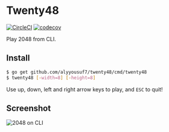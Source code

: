 # Twenty48
[![CircleCI](https://circleci.com/gh/alyyousuf7/twenty48.svg?style=shield)](https://circleci.com/gh/alyyousuf7/twenty48) [![codecov](https://codecov.io/gh/alyyousuf7/twenty48/branch/master/graph/badge.svg)](https://codecov.io/gh/alyyousuf7/twenty48)

Play 2048 from CLI.

## Install
```bash
$ go get github.com/alyyousuf7/twenty48/cmd/twenty48
$ twenty48 [-width=8] [-height=8]
```

Use up, down, left and right arrow keys to play, and `ESC` to quit!

## Screenshot
![2048 on CLI](https://user-images.githubusercontent.com/14050128/39511492-143459ec-4e07-11e8-81a9-4436d6c3301f.png)

